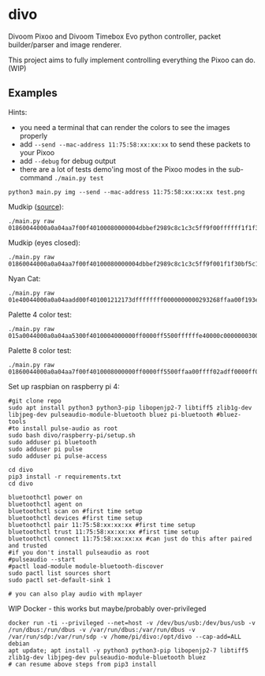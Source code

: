 # divo

Divoom Pixoo and Divoom Timebox Evo python controller, packet builder/parser and image renderer.

This project aims to fully implement controlling everything the Pixoo can do. (WIP)

## Examples

Hints:

* you need a terminal that can render the colors to see the images properly 
* add `--send --mac-address 11:75:58:xx:xx:xx` to send these packets to your Pixoo
* add `--debug` for debug output
* there are a lot of tests demo'ing most of the Pixoo modes in the sub-command `./main.py test` 

```shell
python3 main.py img --send --mac-address 11:75:58:xx:xx:xx test.png
```

Mudkip ([source](https://pixel.divoom-gz.com/#/pages/index/udetail?uid=400541387&suid=401026599)):

```shell
./main.py raw 01860044000a0a04aa7f00f40100080000004dbbef2989c8c1c3c5ff9f00ffffff1f1f30bf5c1500002001000000002402000000002402000000004402000000904409000000922449b00140922449b20d64d22469420e64e22471420e27e32471c80ff89b2449ff0d00d6b6adb60d00a06d92b40d00a06d89a40100106d89a401001049893400512802
```

Mudkip (eyes closed):

```shell
./main.py raw 01860044000a0a04aa7f00f40100080000004dbbef2989c8c1c3c5ff9f001f1f30bf5c15ffffff00000000000000002001000000002402000000002402000000004402000000904409000000922449006c40922449826d64922449426e64da2469436e2693264d486fb09f24c9ed6d00f6ffbfb66d00a06d92a40d00106d89a401001049893400142702
```

Nyan Cat:

```shell
./main.py raw 01e40044000a0a04aadd00f401001212173dffffffff0000000000293268ffaa00f193ed7b757bffff02e547da00ff005b585b00aaff6b74b2aa01ff909eddc1d9f2a5e6ff0004000000000000000000000000000000004000420821c618638c4108214208314a29659432c820a594518a31e38c31c619a594518c31e39c73ce1908a1518c49e38471c21808a1519231e38c71c6184aa9518c31c39cb38e194aa9518a49e3ac75d6198c31364a29658c31c6688c3176c618638c735a6bce39b7d67befbdb5de7bce39f7de7befbdf7c27b1042082184104218608031400821841042080384515d02
```

Palette 4 color test:

```shell
./main.py raw 015a0044000a0a04aa5300f4010004000000ff0000ff5500ffffffe40000c0000000300000000c000000030000c0000000300000000c000000030000c0000000300000000c000000030000c0000000300000000c00000003000000dc0c02
```

Palette 8 color test:

```shell
./main.py raw 01860044000a0a04aa7f00f4010008000000ff0000ff5500ffaa00ffff02adff0000ff00ffffff88c6fa0000e000000000001c000000008003000000007000000000000e00000000c001000000003800000000000700000000e000000000001c000000008003000000007000000000000e00000000c00100000000380000000000070000000000ee1602
```

Set up raspbian on raspberry pi 4:
```shell
#git clone repo
sudo apt install python3 python3-pip libopenjp2-7 libtiff5 zlib1g-dev libjpeg-dev pulseaudio-module-bluetooth bluez pi-bluetooth #bluez-tools
#to install pulse-audio as root
sudo bash divo/raspberry-pi/setup.sh
sudo adduser pi bluetooth
sudo adduser pi pulse
sudo adduser pi pulse-access

cd divo 
pip3 install -r requirements.txt
cd divo 

bluetoothctl power on
bluetoothctl agent on
bluetoothctl scan on #first time setup
bluetoothctl devices #first time setup
bluetoothctl pair 11:75:58:xx:xx:xx #first time setup
bluetoothctl trust 11:75:58:xx:xx:xx #first time setup
bluetoothctl connect 11:75:58:xx:xx:xx #can just do this after paired and trusted
#if you don't install pulseaudio as root
#pulseaudio --start
#pactl load-module module-bluetooth-discover
sudo pactl list sources short
sudo pactl set-default-sink 1

# you can also play audio with mplayer

```

WIP Docker - this works but maybe/probably over-privileged  
```shell
docker run -ti --privileged --net=host -v /dev/bus/usb:/dev/bus/usb -v /run/dbus:/run/dbus -v /var/run/dbus:/var/run/dbus -v /var/run/sdp:/var/run/sdp -v /home/pi/divo:/opt/divo --cap-add=ALL debian
apt update; apt install -y python3 python3-pip libopenjp2-7 libtiff5 zlib1g-dev libjpeg-dev pulseaudio-module-bluetooth bluez
# can resume above steps from pip3 install
```
